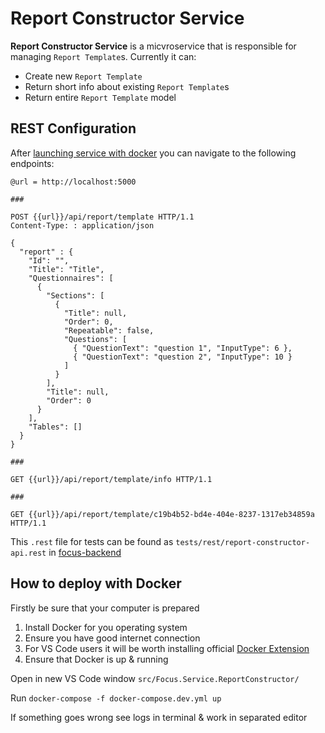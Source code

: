 # Report Constructor Service 

**Report Constructor Service** is a micvroservice that is responsible for managing `Report Template`s. Currently it can:

* Create new `Report Template`
* Return short info about existing `Report Template`s
* Return entire `Report Template` model

## REST Configuration

After [launching service with docker](#how-to-deploy-with-docker) you can navigate to the following endpoints:

```
@url = http://localhost:5000

###

POST {{url}}/api/report/template HTTP/1.1
Content-Type: : application/json

{
  "report" : {
    "Id": "",
    "Title": "Title",
    "Questionnaires": [
      {
        "Sections": [
          {
            "Title": null,
            "Order": 0,
            "Repeatable": false,
            "Questions": [
              { "QuestionText": "question 1", "InputType": 6 },
              { "QuestionText": "question 2", "InputType": 10 }
            ]
          }
        ],
        "Title": null,
        "Order": 0
      }
    ],
    "Tables": []
  }
}

###

GET {{url}}/api/report/template/info HTTP/1.1

###

GET {{url}}/api/report/template/c19b4b52-bd4e-404e-8237-1317eb34859a HTTP/1.1
```

This `.rest` file for tests can be found as `tests/rest/report-constructor-api.rest` in [focus-backend](https://github.com/dckntm/focus-backend)

## How to deploy with Docker

Firstly be sure that your computer is prepared

1. Install Docker for you operating system
2. Ensure you have good internet connection
3. For VS Code users it will be worth installing official [Docker Extension](https://marketplace.visualstudio.com/items?itemName=ms-azuretools.vscode-docker)
4. Ensure that Docker is up & running

Open in new VS Code window `src/Focus.Service.ReportConstructor/`

Run `docker-compose -f docker-compose.dev.yml up`

If something goes wrong see logs in terminal & work in separated editor
